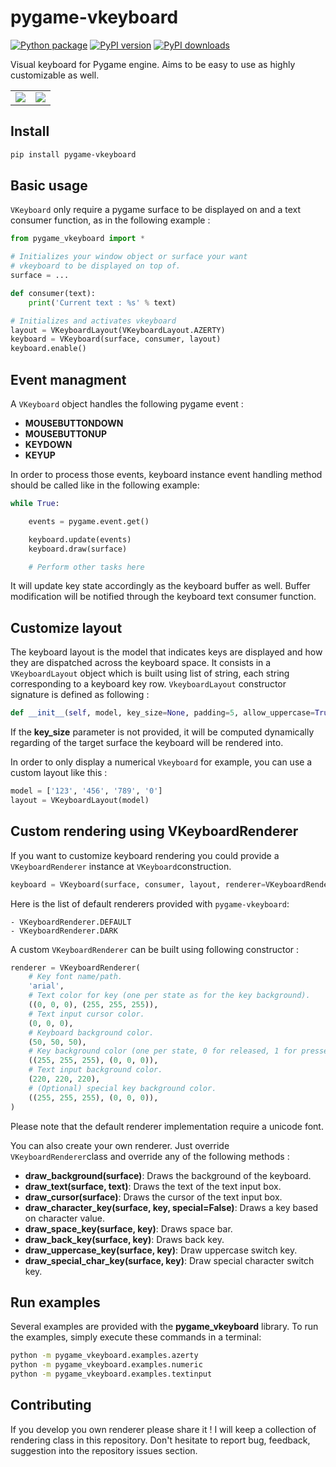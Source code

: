 # pygame-vkeyboard

[![Python package](https://github.com/Faylixe/pygame_vkeyboard/workflows/Python%20package/badge.svg?branch=master)](https://github.com/Faylixe/pygame_vkeyboard/actions) [![PyPI version](https://badge.fury.io/py/pygame-vkeyboard.svg)](https://badge.fury.io/py/pygame-vkeyboard) [![PyPI downloads](https://img.shields.io/pypi/dm/pygame-vkeyboard?color=purple)](https://pypi.org/project/pibooth)

Visual keyboard for Pygame engine. Aims to be easy to use as highly customizable as well.

<div align="center">
    <table>
    <tr>
        <td><img src="https://raw.githubusercontent.com/Faylixe/pygame_vkeyboard/master/screenshot/embedded.png">
        </td>
        <td><img src="https://raw.githubusercontent.com/Faylixe/pygame_vkeyboard/master/screenshot/vkeyboard_textinput.gif">
        </td>
    </tr>
    </table>
</div>

## Install

```bash
pip install pygame-vkeyboard
```

## Basic usage

``VKeyboard`` only require a pygame surface to be displayed on and a text consumer function, as in the following example :

```python
from pygame_vkeyboard import *

# Initializes your window object or surface your want
# vkeyboard to be displayed on top of.
surface = ...

def consumer(text):
    print('Current text : %s' % text)

# Initializes and activates vkeyboard
layout = VKeyboardLayout(VKeyboardLayout.AZERTY)
keyboard = VKeyboard(surface, consumer, layout)
keyboard.enable()
```

## Event managment

A ``VKeyboard`` object handles the following pygame event :

- **MOUSEBUTTONDOWN**
- **MOUSEBUTTONUP**
- **KEYDOWN**
- **KEYUP**

In order to process those events, keyboard instance event handling method should be called like in the following example:

```python
while True:

    events = pygame.event.get()

    keyboard.update(events)
    keyboard.draw(surface)

    # Perform other tasks here
```

It will update key state accordingly as the keyboard buffer as well. Buffer modification will be notified
through the keyboard text consumer function.

## Customize layout

The keyboard layout is the model that indicates keys are displayed and how they are dispatched
across the keyboard space. It consists in a ``VKeyboardLayout`` object which is built using list of string,
each string corresponding to a keyboard key row. ``VkeyboardLayout`` constructor signature is defined as following :

```python
def __init__(self, model, key_size=None, padding=5, allow_uppercase=True, allow_special_chars=True, allow_space=True)
```

If the **key_size** parameter is not provided, it will be computed dynamically regarding of the target
surface the keyboard will be rendered into.

In order to only display a numerical ``Vkeyboard`` for example, you can use a custom layout like this :

```python
model = ['123', '456', '789', '0']
layout = VKeyboardLayout(model)
```

## Custom rendering using VKeyboardRenderer

If you want to customize keyboard rendering you could provide a ``VKeyboardRenderer`` instance at ``VKeyboard``construction.

```python
keyboard = VKeyboard(surface, consumer, layout, renderer=VKeyboardRenderer.DARK)
```

Here is the list of default renderers provided with ``pygame-vkeyboard``:

    - VKeyboardRenderer.DEFAULT
    - VKeyboardRenderer.DARK

A custom ``VKeyboardRenderer`` can be built using following constructor :

```python
renderer = VKeyboardRenderer(
    # Key font name/path.
    'arial',
    # Text color for key (one per state as for the key background).
    ((0, 0, 0), (255, 255, 255)),
    # Text input cursor color.
    (0, 0, 0),
    # Keyboard background color.
    (50, 50, 50),
    # Key background color (one per state, 0 for released, 1 for pressed).
    ((255, 255, 255), (0, 0, 0)),
    # Text input background color.
    (220, 220, 220),
    # (Optional) special key background color.
    ((255, 255, 255), (0, 0, 0)),
)
```

Please note that the default renderer implementation require a unicode font.

You can also create your own renderer. Just override ``VKeyboardRenderer``class and override any of the following methods :

- **draw_background(surface)**: Draws the background of the keyboard.
- **draw_text(surface, text)**: Draws the text of the text input box.
- **draw_cursor(surface)**: Draws the cursor of the text input box.
- **draw_character_key(surface, key, special=False)**: Draws a key based on character value.
- **draw_space_key(surface, key)**: Draws space bar.
- **draw_back_key(surface, key)**: Draws back key.
- **draw_uppercase_key(surface, key)**: Draw uppercase switch key.
- **draw_special_char_key(surface, key)**: Draw special character switch key.

## Run examples

Several examples are provided with the **pygame_vkeyboard** library.
To run the examples, simply execute these commands in a terminal:

```bash
python -m pygame_vkeyboard.examples.azerty
python -m pygame_vkeyboard.examples.numeric
python -m pygame_vkeyboard.examples.textinput
```

## Contributing

If you develop you own renderer please share it ! I will keep a collection of rendering class in this repository.
Don't hesitate to report bug, feedback, suggestion into the repository issues section.
